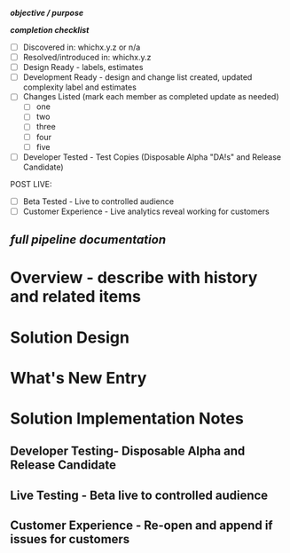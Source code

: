 **_objective / purpose_**  

**_completion checklist_** 
- [ ] Discovered in: whichx.y.z or n/a  
- [ ] Resolved/introduced in: whichx.y.z  
- [ ] Design Ready - labels, estimates
- [ ] Development Ready - design and change list created, updated complexity label and estimates
- [ ] Changes Listed  (mark each member as completed update as needed)
  - [ ] one  
  - [ ] two  
  - [ ] three  
  - [ ] four  
  - [ ] five  
- [ ] Developer Tested - Test Copies (Disposable Alpha "DA!s" and Release Candidate) 

POST LIVE:
- [ ] Beta Tested - Live to controlled audience  
- [ ] Customer Experience - Live analytics reveal working for customers  

**_full pipeline documentation_** 
--- 
# Overview - describe with history and related items  
# Solution Design  
# What's New Entry  
# Solution Implementation Notes  
## Developer Testing- Disposable Alpha and Release Candidate  
## Live Testing - Beta live to controlled audience  
## Customer Experience - Re-open and append if issues for customers

